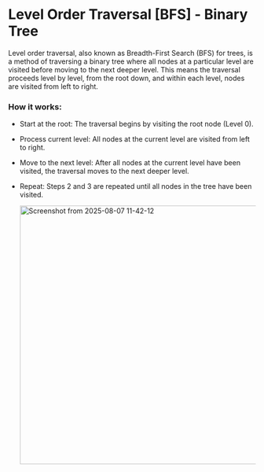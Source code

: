 # Level Order Traversal [BFS] - Binary Tree 
Level order traversal, also known as Breadth-First Search (BFS) for trees, is a method of traversing a binary tree where all nodes at a particular level are visited before moving to the next deeper level. This means the traversal proceeds level by level, from the root down, and within each level, nodes are visited from left to right. 
### How it works:
- Start at the root: The traversal begins by visiting the root node (Level 0).
- Process current level: All nodes at the current level are visited from left to right.
- Move to the next level: After all nodes at the current level have been visited, the traversal moves to the next deeper level.
- Repeat: Steps 2 and 3 are repeated until all nodes in the tree have been visited.

  <img width="751" height="526" alt="Screenshot from 2025-08-07 11-42-12" src="https://github.com/user-attachments/assets/de97375a-068a-444a-928d-da976776f76f" />
